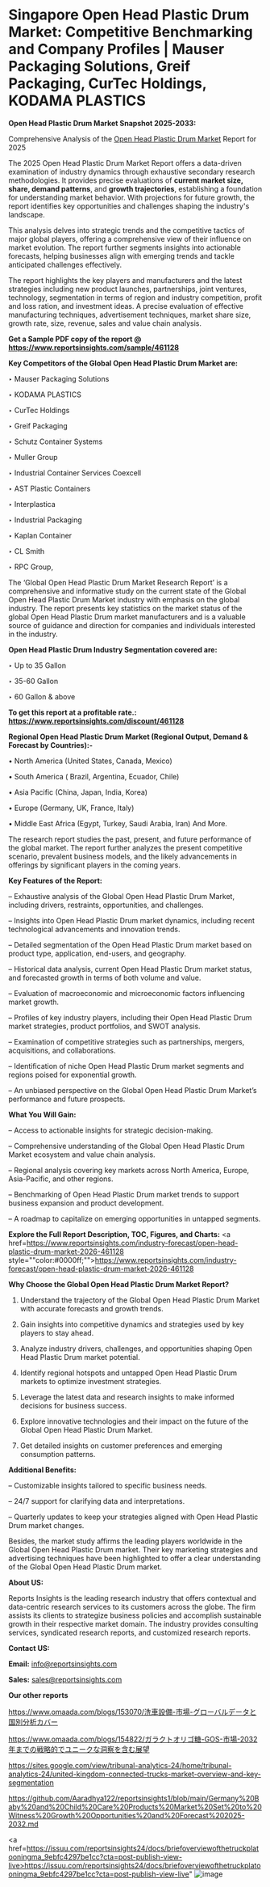 # Singapore Open Head Plastic Drum Market: Competitive Benchmarking and Company Profiles | Mauser Packaging Solutions, Greif Packaging, CurTec Holdings, KODAMA PLASTICS

<strong>Open Head Plastic Drum Market Snapshot 2025-2033:</strong>

Comprehensive Analysis of the <a href=https://www.reportsinsights.com/sample/461128>Open Head Plastic Drum Market</a> Report for 2025

The 2025 Open Head Plastic Drum Market Report offers a data-driven examination of industry dynamics through exhaustive secondary research methodologies. It provides precise evaluations of <strong>current market size, share, demand patterns</strong>, and <strong>growth trajectories</strong>, establishing a foundation for understanding market behavior. With projections for future growth, the report identifies key opportunities and challenges shaping the industry's landscape.

This analysis delves into strategic trends and the competitive tactics of major global players, offering a comprehensive view of their influence on market evolution. The report further segments insights into actionable forecasts, helping businesses align with emerging trends and tackle anticipated challenges effectively.

The report highlights the key players and manufacturers and the latest strategies including new product launches, partnerships, joint ventures, technology, segmentation in terms of region and industry competition, profit and loss ration, and investment ideas. A precise evaluation of effective manufacturing techniques, advertisement techniques, market share size, growth rate, size, revenue, sales and value chain analysis.

<strong>Get a Sample PDF copy of the report @ <a href=https://www.reportsinsights.com/sample/461128 style=color:#0000ff;>https://www.reportsinsights.com/sample/461128</a></strong>

<strong>Key Competitors of the Global Open Head Plastic Drum Market are:</strong>

‣ Mauser Packaging Solutions

‣ KODAMA PLASTICS

‣ CurTec Holdings

‣ Greif Packaging

‣ Schutz Container Systems

‣ Muller Group

‣ Industrial Container Services Coexcell

‣ AST Plastic Containers

‣ Interplastica

‣ Industrial Packaging

‣ Kaplan Container

‣ CL Smith

‣ RPC Group,

The ‘Global Open Head Plastic Drum Market Research Report’ is a comprehensive and informative study on the current state of the Global Open Head Plastic Drum Market industry with emphasis on the global industry. The report presents key statistics on the market status of the global Open Head Plastic Drum market manufacturers and is a valuable source of guidance and direction for companies and individuals interested in the industry.

<strong>Open Head Plastic Drum Industry Segmentation covered are:</strong>

‣ Up to 35 Gallon

‣ 35-60 Gallon

‣ 60 Gallon & above

<strong>To get this report at a profitable rate.: <a href=https://www.reportsinsights.com/discount/461128 style=color:#0000ff;>https://www.reportsinsights.com/discount/461128</a></strong>

<strong>Regional Open Head Plastic Drum Market (Regional Output, Demand &amp; Forecast by Countries):-</strong>

• North America (United States, Canada, Mexico)

• South America ( Brazil, Argentina, Ecuador, Chile)

• Asia Pacific (China, Japan, India, Korea)

• Europe (Germany, UK, France, Italy)

• Middle East Africa (Egypt, Turkey, Saudi Arabia, Iran) And More.

The research report studies the past, present, and future performance of the global market. The report further analyzes the present competitive scenario, prevalent business models, and the likely advancements in offerings by significant players in the coming years.

<strong>Key Features of the Report:</strong>

– Exhaustive analysis of the Global Open Head Plastic Drum Market, including drivers, restraints, opportunities, and challenges.

– Insights into Open Head Plastic Drum market dynamics, including recent technological advancements and innovation trends.

– Detailed segmentation of the Open Head Plastic Drum market based on product type, application, end-users, and geography.

– Historical data analysis, current Open Head Plastic Drum market status, and forecasted growth in terms of both volume and value.

– Evaluation of macroeconomic and microeconomic factors influencing market growth.

– Profiles of key industry players, including their Open Head Plastic Drum market strategies, product portfolios, and SWOT analysis.

– Examination of competitive strategies such as partnerships, mergers, acquisitions, and collaborations.

– Identification of niche Open Head Plastic Drum market segments and regions poised for exponential growth.

– An unbiased perspective on the Global Open Head Plastic Drum Market’s performance and future prospects.

<strong>What You Will Gain:</strong>

– Access to actionable insights for strategic decision-making.

– Comprehensive understanding of the Global Open Head Plastic Drum Market ecosystem and value chain analysis.

– Regional analysis covering key markets across North America, Europe, Asia-Pacific, and other regions.

– Benchmarking of Open Head Plastic Drum market trends to support business expansion and product development.

– A roadmap to capitalize on emerging opportunities in untapped segments.

<strong>Explore the Full Report Description, TOC, Figures, and Charts:</strong>
<a href=https://www.reportsinsights.com/industry-forecast/open-head-plastic-drum-market-2026-461128 style=""color:#0000ff;"">https://www.reportsinsights.com/industry-forecast/open-head-plastic-drum-market-2026-461128</a>

<strong>Why Choose the Global Open Head Plastic Drum Market Report?</strong>

1. Understand the trajectory of the Global Open Head Plastic Drum Market with accurate forecasts and growth trends.

2. Gain insights into competitive dynamics and strategies used by key players to stay ahead.

3. Analyze industry drivers, challenges, and opportunities shaping Open Head Plastic Drum market potential.

4. Identify regional hotspots and untapped Open Head Plastic Drum markets to optimize investment strategies.

5. Leverage the latest data and research insights to make informed decisions for business success.

6. Explore innovative technologies and their impact on the future of the Global Open Head Plastic Drum Market.

7. Get detailed insights on customer preferences and emerging consumption patterns.

<strong>Additional Benefits:</strong>

– Customizable insights tailored to specific business needs.

– 24/7 support for clarifying data and interpretations.

– Quarterly updates to keep your strategies aligned with Open Head Plastic Drum market changes.

Besides, the market study affirms the leading players worldwide in the Global Open Head Plastic Drum market. Their key marketing strategies and advertising techniques have been highlighted to offer a clear understanding of the Global Open Head Plastic Drum market.

<strong><strong>About US</strong>:</strong>

Reports Insights is the leading research industry that offers contextual and data-centric research services to its customers across the globe. The firm assists its clients to strategize business policies and accomplish sustainable growth in their respective market domain. The industry provides consulting services, syndicated research reports, and customized research reports.

<strong>Contact US:</strong>

<p class=><b>Email:</b> <a href=mailto:info@reportsinsights.com>info@reportsinsights.com</a></p>
<p class=><b>Sales:</b> <a href=mailto:sales@reportsinsights.com>sales@reportsinsights.com</a></p>

<strong>Our other reports</strong>

<a href=https://www.omaada.com/blogs/153070/洗車設備-市場-グローバルデータと国別分析カバー>https://www.omaada.com/blogs/153070/洗車設備-市場-グローバルデータと国別分析カバー</a>

<a href=https://www.omaada.com/blogs/154822/ガラクトオリゴ糖-GOS-市場-2032年までの戦略的でユニークな洞察を含む展望>https://www.omaada.com/blogs/154822/ガラクトオリゴ糖-GOS-市場-2032年までの戦略的でユニークな洞察を含む展望</a>

<a href=https://sites.google.com/view/tribunal-analytics-24/home/tribunal-analytics-24/united-kingdom-connected-trucks-market-overview-and-key-segmentation>https://sites.google.com/view/tribunal-analytics-24/home/tribunal-analytics-24/united-kingdom-connected-trucks-market-overview-and-key-segmentation</a>

<a href=https://github.com/Aaradhya122/reportsinsights1/blob/main/Germany%20Baby%20and%20Child%20Care%20Products%20Market%20Set%20to%20Witness%20Growth%20Opportunities%20and%20Forecast%202025-2032.md>https://github.com/Aaradhya122/reportsinsights1/blob/main/Germany%20Baby%20and%20Child%20Care%20Products%20Market%20Set%20to%20Witness%20Growth%20Opportunities%20and%20Forecast%202025-2032.md</a>

<a href=https://issuu.com/reportsinsights24/docs/briefoverviewofthetruckplatooningma_9ebfc4297be1cc?cta=post-publish-view-live>https://issuu.com/reportsinsights24/docs/briefoverviewofthetruckplatooningma_9ebfc4297be1cc?cta=post-publish-view-live</a>"
![image](https://github.com/user-attachments/assets/7df8c70d-2b70-4e84-b054-9c9da00d66f0)
